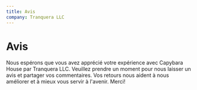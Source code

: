 ```yaml
---
title: Avis
company: Tranquera LLC
---
```


# Avis

Nous espérons que vous avez apprécié votre expérience avec Capybara House par Tranquera LLC. Veuillez prendre un moment pour nous laisser un avis et partager vos commentaires. Vos retours nous aident à nous améliorer et à mieux vous servir à l'avenir. Merci!
